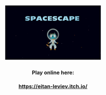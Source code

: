 <h1 align="center">
  <img src="TITLE0001-0047.avi0045.png" width="300"/>

  </h1>
<h3 align="center">  
  
Play online here:

  </h1>
<h3 align="center">  
  
https://eitan-leviev.itch.io/

  </h3> 
